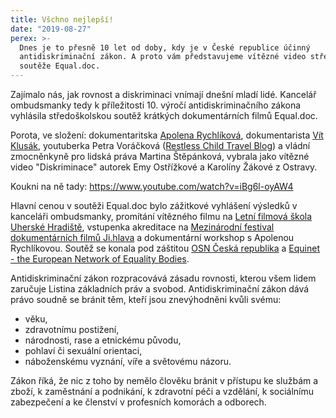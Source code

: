 ```yaml
---
title: Všchno nejlepší!
date: "2019-08-27"
perex: >-
  Dnes je to přesně 10 let od doby, kdy je v České republice účinný
  antidiskriminační zákon. A proto vám představujeme vítězné video středoškolské
  soutěže Equal.doc.
---
```


<p>Zajímalo nás, jak rovnost a diskriminaci vnímají dnešní mladí lidé. Kancelář ombudsmanky tedy k příležitosti 10. výročí antidiskriminačního zákona vyhlásila středoškolskou soutěž krátkých dokumentárních filmů Equal.doc. </p><p>Porota, ve složení: dokumentaritska <a href="https://www.facebook.com/apolena.rychlikova?__tn__=K-R&amp;eid=ARDZ3nUyQKLwopPRKYZaW1Z2AaZBrYAfdrUH89CzDc3BjM8t1wqyygl9H8ZP6NtWJOAw-JswmNw4iexB&amp;fref=mentions&amp;__xts__%5B0%5D=68.ARD0bicUk71moqKPFf9z7-N7eC9g09QIBzS5hCvjZd8zOFR5qhS0fvZO8gwgVUk5pSr-vI40iyT61hmK8ihtGpDcb8hVrb4ko61CRryAH02y3Q9_it5kGT6n-CzF7d4vJyusOrZ7QZRQAwilW2jqeDwWbub9A628lhOJzU7VDAGIepw1SvhUoETroKKuhtDuK0-hY23mTCdhCXTy3tw9Njw_HZ4AArpIvjBJtFIzFf_B67aTI_Q-pk_rij_DuURVJ30LCM10vSAIr4iC8694f1LmpNAxwg4uj34nXTCKxcy8OZ0QQJXjojJgWFSzjopiDj7pGNffeq1YQKEJ" title="Apolena Rychlíková" target="_blank">Apolena Rychlíková</a>, dokumentarista <a href="https://www.facebook.com/vit.klusak?__tn__=K-R&amp;eid=ARC-FuoMbKbXi_BfFxYSwH7YZ-CKCK5Y9KaDSqCs6EZV4g_x2z6ip1XdxbvWIsWPDcI8_-xC95LSXQ_C&amp;fref=mentions&amp;__xts__%5B0%5D=68.ARD0bicUk71moqKPFf9z7-N7eC9g09QIBzS5hCvjZd8zOFR5qhS0fvZO8gwgVUk5pSr-vI40iyT61hmK8ihtGpDcb8hVrb4ko61CRryAH02y3Q9_it5kGT6n-CzF7d4vJyusOrZ7QZRQAwilW2jqeDwWbub9A628lhOJzU7VDAGIepw1SvhUoETroKKuhtDuK0-hY23mTCdhCXTy3tw9Njw_HZ4AArpIvjBJtFIzFf_B67aTI_Q-pk_rij_DuURVJ30LCM10vSAIr4iC8694f1LmpNAxwg4uj34nXTCKxcy8OZ0QQJXjojJgWFSzjopiDj7pGNffeq1YQKEJ" title="Vít Klusák" target="_blank">Vít Klusák</a>, youtuberka Petra Voráčková (<a href="https://www.facebook.com/RestlessChildCZ/?__tn__=K-R&amp;eid=ARD5UQn40MMy0I-Nooc3Tfa3qdpZfyMGjrxAaI8a2eqR4Efz7M9s3QtkksowFexG-y865bbZBPSmC0F7&amp;fref=mentions&amp;__xts__%5B0%5D=68.ARD0bicUk71moqKPFf9z7-N7eC9g09QIBzS5hCvjZd8zOFR5qhS0fvZO8gwgVUk5pSr-vI40iyT61hmK8ihtGpDcb8hVrb4ko61CRryAH02y3Q9_it5kGT6n-CzF7d4vJyusOrZ7QZRQAwilW2jqeDwWbub9A628lhOJzU7VDAGIepw1SvhUoETroKKuhtDuK0-hY23mTCdhCXTy3tw9Njw_HZ4AArpIvjBJtFIzFf_B67aTI_Q-pk_rij_DuURVJ30LCM10vSAIr4iC8694f1LmpNAxwg4uj34nXTCKxcy8OZ0QQJXjojJgWFSzjopiDj7pGNffeq1YQKEJ" target="_blank">Restless Child Travel Blog</a>) a vládní zmocněnkyně pro lidská práva Martina Štěpánková, vybrala jako vítězné video &quot;Diskriminace&quot; autorek Emy Ostřížkové a Karolíny Žákové z Ostravy.</p><p>Koukni na ně tady: <a href="https://www.youtube.com/watch?v=iBg6l-oyAW4" target="_blank">https://www.youtube.com/watch?v=iBg6l-oyAW4</a></p><p>Hlavní cenou v soutěži Equal.doc bylo zážitkové vyhlášení výsledků v kanceláři ombudsmanky, promítání vítězného filmu na <a href="https://www.facebook.com/letnifilmovaskola/?__tn__=K-R&amp;eid=ARDH6p7tS4xkRZwR9jXYeR292d8oNFd1svJfiXPO6_S8mhGeR68b6wcEoRd_n-XdYYbiUPx42HrTMadN&amp;fref=mentions&amp;__xts__%5B0%5D=68.ARD0bicUk71moqKPFf9z7-N7eC9g09QIBzS5hCvjZd8zOFR5qhS0fvZO8gwgVUk5pSr-vI40iyT61hmK8ihtGpDcb8hVrb4ko61CRryAH02y3Q9_it5kGT6n-CzF7d4vJyusOrZ7QZRQAwilW2jqeDwWbub9A628lhOJzU7VDAGIepw1SvhUoETroKKuhtDuK0-hY23mTCdhCXTy3tw9Njw_HZ4AArpIvjBJtFIzFf_B67aTI_Q-pk_rij_DuURVJ30LCM10vSAIr4iC8694f1LmpNAxwg4uj34nXTCKxcy8OZ0QQJXjojJgWFSzjopiDj7pGNffeq1YQKEJ" target="_blank">Letní filmová škola Uherské Hradiště</a>, vstupenka akreditace na <a href="https://www.facebook.com/MFDFjihlava/?__tn__=K-R&amp;eid=ARB596jVdZjzFi7XILyQXkSsMlYSTnHgFCdq2xfVteOzYqEVSRLc6o0LF8oVIGDSo1_KcKw2MRVEpH6Z&amp;fref=mentions&amp;__xts__%5B0%5D=68.ARD0bicUk71moqKPFf9z7-N7eC9g09QIBzS5hCvjZd8zOFR5qhS0fvZO8gwgVUk5pSr-vI40iyT61hmK8ihtGpDcb8hVrb4ko61CRryAH02y3Q9_it5kGT6n-CzF7d4vJyusOrZ7QZRQAwilW2jqeDwWbub9A628lhOJzU7VDAGIepw1SvhUoETroKKuhtDuK0-hY23mTCdhCXTy3tw9Njw_HZ4AArpIvjBJtFIzFf_B67aTI_Q-pk_rij_DuURVJ30LCM10vSAIr4iC8694f1LmpNAxwg4uj34nXTCKxcy8OZ0QQJXjojJgWFSzjopiDj7pGNffeq1YQKEJ" target="_blank">Mezinárodní festival dokumentárních filmů Ji.hlava</a> a dokumentární workshop s Apolenou Rychlíkovou. Soutěž se konala pod záštitou <a href="https://www.facebook.com/OSNcz/?__tn__=K-R&amp;eid=ARBeG2VaSfY9YzjBdfLMgbjZwVVj7bZ1Q_FkBvFXLSUH_fwuSMfJgHJRmiJdm6tZuTvVtl9nwgWHqSrA&amp;fref=mentions&amp;__xts__%5B0%5D=68.ARD0bicUk71moqKPFf9z7-N7eC9g09QIBzS5hCvjZd8zOFR5qhS0fvZO8gwgVUk5pSr-vI40iyT61hmK8ihtGpDcb8hVrb4ko61CRryAH02y3Q9_it5kGT6n-CzF7d4vJyusOrZ7QZRQAwilW2jqeDwWbub9A628lhOJzU7VDAGIepw1SvhUoETroKKuhtDuK0-hY23mTCdhCXTy3tw9Njw_HZ4AArpIvjBJtFIzFf_B67aTI_Q-pk_rij_DuURVJ30LCM10vSAIr4iC8694f1LmpNAxwg4uj34nXTCKxcy8OZ0QQJXjojJgWFSzjopiDj7pGNffeq1YQKEJ" target="_blank">OSN Česká republika</a> a <a href="https://www.facebook.com/EquinetEurope/?__tn__=K-R&amp;eid=ARBY3yothRv2gc5t7EE9qoRIyxaG2ln5ofcawTm1LqZ311AlumalSnnvXB9JAcsg1dh2WwJfvuxDgxkW&amp;fref=mentions&amp;__xts__%5B0%5D=68.ARD0bicUk71moqKPFf9z7-N7eC9g09QIBzS5hCvjZd8zOFR5qhS0fvZO8gwgVUk5pSr-vI40iyT61hmK8ihtGpDcb8hVrb4ko61CRryAH02y3Q9_it5kGT6n-CzF7d4vJyusOrZ7QZRQAwilW2jqeDwWbub9A628lhOJzU7VDAGIepw1SvhUoETroKKuhtDuK0-hY23mTCdhCXTy3tw9Njw_HZ4AArpIvjBJtFIzFf_B67aTI_Q-pk_rij_DuURVJ30LCM10vSAIr4iC8694f1LmpNAxwg4uj34nXTCKxcy8OZ0QQJXjojJgWFSzjopiDj7pGNffeq1YQKEJ" target="_blank">Equinet - the European Network of Equality Bodies</a>.</p><p>Antidiskriminační zákon rozpracovává zásadu rovnosti, kterou všem lidem zaručuje Listina základních práv a svobod. Antidiskriminační zákon dává právo soudně se bránit těm, kteří jsou znevýhodněni kvůli svému:</p><ul><li>věku,</li><li>zdravotnímu postižení,</li><li>národnosti, rase a etnickému původu,</li><li>pohlaví či sexuální orientaci,</li><li>náboženskému vyznání, víře a světovému názoru. </li></ul><p>Zákon říká, že nic z toho by nemělo člověku bránit v přístupu ke službám a zboží, k zaměstnání a podnikání, k zdravotní péči a vzdělání, k sociálnímu zabezpečení a ke členství v profesních komorách a odborech.</p>
